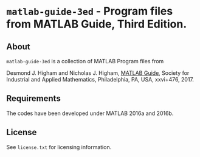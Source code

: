 `matlab-guide-3ed` - Program files from MATLAB Guide, Third Edition. 
==========

About
-----

`matlab-guide-3ed` is a collection of MATLAB Program files from

Desmond J. Higham and Nicholas J. Higham, [MATLAB
Guide](http://www.maths.manchester.ac.uk/~higham/mg/index.php),
Society for Industrial and Applied Mathematics, Philadelphia, PA, USA,
xxvi+476, 2017.


Requirements
-------------

The codes have been developed under MATLAB 2016a and 2016b.

License
-------

See `license.txt` for licensing information.
